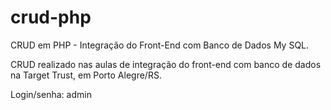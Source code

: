 # crud-php
CRUD em PHP - Integração do Front-End com Banco de Dados My SQL.

CRUD realizado nas aulas de integração do front-end com banco de dados na Target Trust, em Porto Alegre/RS.

Login/senha: admin
